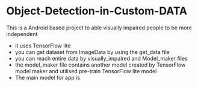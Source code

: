 # Object-Detection-in-Custom-DATA
This is a Android based project to able visually impaired people to be more independent 
- it uses TensorFlow lite 
- you can get dataset from ImageData by using the get_data file
- you can reach entire data by visually_impaired and Model_maker files
- the model_maker file contains another model created by TensorFlow model maker and utilised pre-train TensorFlow lite model 
- The main model for app is 

